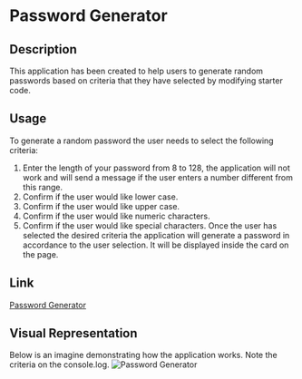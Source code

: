 # Password Generator

## Description
This application has been created to help users to generate random passwords based on criteria that they have selected by modifying starter code.

## Usage
To generate a random password the user needs to select the following criteria:
1.	Enter the length of your password from 8 to 128, the application will not work and will send a message if the user enters a number different from this range.
2.	Confirm if the user would like lower case.
3.	Confirm if the user would like upper case.
4.	Confirm if the user would like numeric characters.
5.	Confirm if the user would like special characters.
Once the user has selected the desired criteria the application will generate a password in accordance to the user selection. It will be displayed inside the card on the page. 

## Link
[Password Generator](https://mimila-85.github.io/Password-Generator/)

## Visual Representation
Below is an imagine demonstrating how the application works. Note the criteria on the console.log.
![Password Generator]( https://github.com/Mimila-85/Password-Generator/blob/master/Assets/images/Password_Gen_Final_Result.PNG)
